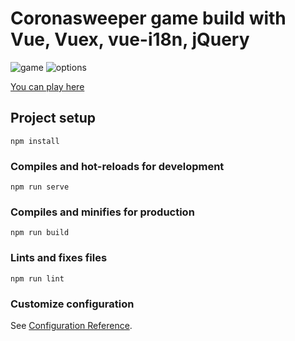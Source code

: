 # Coronasweeper game build with Vue, Vuex, vue-i18n, jQuery

![game](https://randwords.com/coronasweeper/corona_screenshot_game1.png)
![options](https://randwords.com/coronasweeper/corona_screenshot_game2.png)

[You can play here](https://randwords.com/coronasweeper/)

## Project setup
```
npm install
```

### Compiles and hot-reloads for development
```
npm run serve
```

### Compiles and minifies for production
```
npm run build
```

### Lints and fixes files
```
npm run lint
```

### Customize configuration
See [Configuration Reference](https://cli.vuejs.org/config/).
